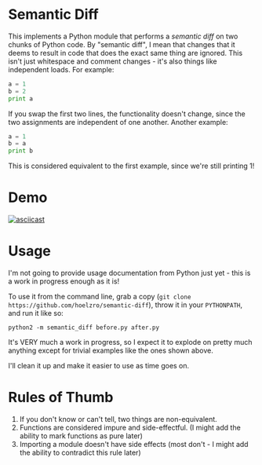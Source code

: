 # Semantic Diff

This implements a Python module that performs a *semantic diff* on two chunks of Python code.  By "semantic diff",
I mean that changes that it deems to result in code that does the exact same thing are ignored.  This isn't just
whitespace and comment changes - it's also things like independent loads.  For example:

```python
a = 1
b = 2
print a
```

If you swap the first two lines, the functionality doesn't change, since the two assignments are independent of
one another.  Another example:

```python
a = 1
b = a
print b
```

This is considered equivalent to the first example, since we're still printing 1!

# Demo

[![asciicast](https://asciinema.org/a/3vtwwc9e90whfhxi5ed394k7g.png)](https://asciinema.org/a/3vtwwc9e90whfhxi5ed394k7g)

# Usage

I'm not going to provide usage documentation from Python just yet - this is a work in progress enough as it is!

To use it from the command line, grab a copy (`git clone https://github.com/hoelzro/semantic-diff`), throw
it in your `PYTHONPATH`, and run it like so:

    python2 -m semantic_diff before.py after.py

It's VERY much a work in progress, so I expect it to explode on pretty much anything except for trivial examples
like the ones shown above.

I'll clean it up and make it easier to use as time goes on.

# Rules of Thumb

  1. If you don't know or can't tell, two things are non-equivalent.
  2. Functions are considered impure and side-effectful. (I might add the ability to mark functions as pure later)
  3. Importing a module doesn't have side effects (most don't - I might add the ability to contradict this rule later)
